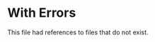 # With Errors

This file had references to files that do not exist.

<!--- @@inject: missing-file.md --->

<!---
  Failed to read "with-errors/missing-file.md"
--->

<!--- @@inject-end: missing-file.md --->
